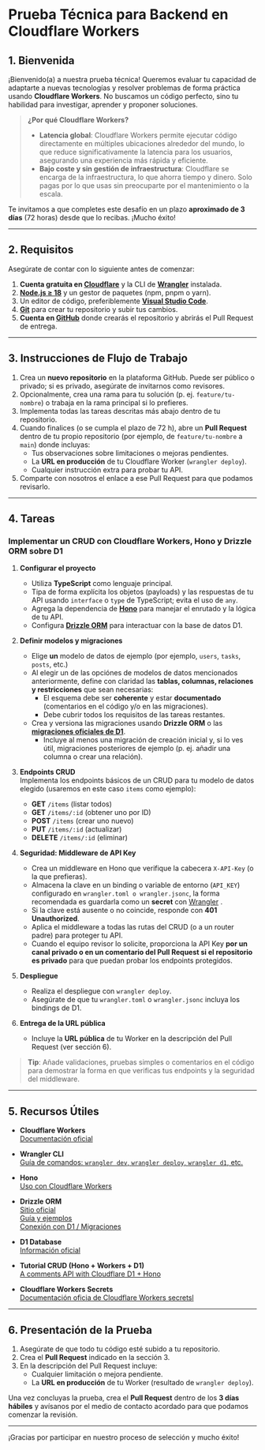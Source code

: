 # Prueba Técnica para Backend en Cloudflare Workers

## 1. Bienvenida

¡Bienvenido(a) a nuestra prueba técnica! Queremos evaluar tu capacidad de adaptarte a nuevas tecnologías y resolver problemas de forma práctica usando **Cloudflare Workers**. No buscamos un código perfecto, sino tu habilidad para investigar, aprender y proponer soluciones.

> **¿Por qué Cloudflare Workers?**  
> * **Latencia global**: Cloudflare Workers permite ejecutar código directamente en múltiples ubicaciones alrededor del mundo, lo que reduce significativamente la latencia para los usuarios, asegurando una experiencia más rápida y eficiente.  
> * **Bajo coste y sin gestión de infraestructura**: Cloudflare se encarga de la infraestructura, lo que ahorra tiempo y dinero. Solo pagas por lo que usas sin preocuparte por el mantenimiento o la escala.

Te invitamos a que completes este desafío en un plazo **aproximado de 3 días** (72 horas) desde que lo recibas. ¡Mucho éxito!

---

## 2. Requisitos

Asegúrate de contar con lo siguiente antes de comenzar:

1. **Cuenta gratuita en [Cloudflare](https://dash.cloudflare.com/sign-up)** y la CLI de **[Wrangler](https://developers.cloudflare.com/workers/wrangler/get-started/)** instalada.  
2. **[Node.js ≥ 18](https://nodejs.org/es/)** y un gestor de paquetes (npm, pnpm o yarn).  
3. Un editor de código, preferiblemente **[Visual Studio Code](https://code.visualstudio.com/)**.  
4. **[Git](https://git-scm.com/)** para crear tu repositorio y subir tus cambios. 
5. **Cuenta en [GitHub](https://github.com/)** donde crearás el repositorio y abrirás el Pull Request de entrega.  

---

## 3. Instrucciones de Flujo de Trabajo

1. Crea un **nuevo repositorio** en la plataforma GitHub. Puede ser público o privado; si es privado, asegúrate de invitarnos como revisores.  
2. Opcionalmente, crea una rama para tu solución (p. ej. `feature/tu-nombre`) o trabaja en la rama principal si lo prefieres.  
3. Implementa todas las tareas descritas más abajo dentro de tu repositorio.  
4. Cuando finalices (o se cumpla el plazo de 72 h), abre un **Pull Request** dentro de tu propio repositorio (por ejemplo, de `feature/tu-nombre` a `main`) donde incluyas:  
   * Tus observaciones sobre limitaciones o mejoras pendientes.  
   * La **URL en producción** de tu Cloudflare Worker (`wrangler deploy`).  
   * Cualquier instrucción extra para probar tu API.  
5. Comparte con nosotros el enlace a ese Pull Request para que podamos revisarlo.

---

## 4. Tareas

### Implementar un CRUD con Cloudflare Workers, Hono y Drizzle ORM sobre D1

1. **Configurar el proyecto**  
   * Utiliza **TypeScript** como lenguaje principal.  
   * Tipa de forma explícita los objetos (payloads) y las respuestas de tu API usando `interface` o `type` de TypeScript; evita el uso de `any`.  
   * Agrega la dependencia de **[Hono](https://hono.dev/docs/getting-started/cloudflare-workers)** para manejar el enrutado y la lógica de tu API.  
   * Configura **[Drizzle ORM](https://orm.drizzle.team/docs/connect-cloudflare-d1)** para interactuar con la base de datos D1.  

2. **Definir modelos y migraciones**  
     * Elige **un** modelo de datos de ejemplo (por ejemplo, `users`, `tasks`, `posts`, etc.)
   * Al elegir un de las opciónes de modelos de datos mencionados anteriormente, define con claridad las **tablas, columnas, relaciones y restricciones** que sean necesarias:  
     * El esquema debe ser **coherente** y estar **documentado** (comentarios en el código y/o en las migraciones).  
     * Debe cubrir todos los requisitos de las tareas restantes.  
   * Crea y versiona las migraciones usando **Drizzle ORM** o las **[migraciones oficiales de D1](https://developers.cloudflare.com/d1/reference/migrations/)**.  
     * Incluye al menos una migración de creación inicial y, si lo ves útil, migraciones posteriores de ejemplo (p. ej. añadir una columna o crear una relación). 

3. **Endpoints CRUD**  
   Implementa los endpoints básicos de un CRUD para tu modelo de datos elegido (usaremos en este caso `items` como ejemplo):  
   * **GET** `/items` (listar todos)  
   * **GET** `/items/:id` (obtener uno por ID)  
   * **POST** `/items` (crear uno nuevo)  
   * **PUT** `/items/:id` (actualizar)  
   * **DELETE** `/items/:id` (eliminar)  

4. **Seguridad: Middleware de API Key**  
   * Crea un middleware en Hono que verifique la cabecera `X-API-Key` (o la que prefieras).  
   * Almacena la clave en un binding o variable de entorno (`API_KEY`) configurado en `wrangler.toml o wrangler.jsonc`,  la forma recomendada es guardarla como un **secret** con [Wrangler](https://developers.cloudflare.com/workers/wrangler/commands/#secret-put) .  
   * Si la clave está ausente o no coincide, responde con **401 Unauthorized**.  
   * Aplica el middleware a todas las rutas del CRUD (o a un router padre) para proteger tu API.  
    * Cuando el equipo revisor lo solicite, proporciona la API Key **por un canal privado o en un comentario del Pull Request si el repositorio es privado** para que puedan probar los endpoints protegidos. 



5. **Despliegue**  
   * Realiza el despliegue con `wrangler deploy`.  
    * Asegúrate de que tu `wrangler.toml` o `wrangler.jsonc` incluya los bindings de D1.

6. **Entrega de la URL pública**  
   * Incluye la **URL pública** de tu Worker en la descripción del Pull Request (ver sección 6).  

> **Tip**: Añade validaciones, pruebas simples o comentarios en el código para demostrar la forma en que verificas tus endpoints y la seguridad del middleware.

---

## 5. Recursos Útiles

* **Cloudflare Workers**  
  [Documentación oficial](https://developers.cloudflare.com/workers/)  

* **Wrangler CLI**  
  [Guía de comandos: `wrangler dev`, `wrangler deploy`, `wrangler d1`, etc.](https://developers.cloudflare.com/workers/wrangler/)  

* **Hono**  
  [Uso con Cloudflare Workers](https://hono.dev/)  

* **Drizzle ORM**  
  [Sitio oficial](https://orm.drizzle.team/)  
  [Guía y ejemplos](https://orm.drizzle.team/docs/guides)  
  [Conexión con D1 / Migraciones](https://orm.drizzle.team/docs/connect-cloudflare-d1)  

* **D1 Database**  
  [Información oficial](https://developers.cloudflare.com/d1/)  

* **Tutorial CRUD (Hono + Workers + D1)**  
  [A comments API with Cloudflare D1 + Hono](https://developers.cloudflare.com/d1/tutorials/build-a-comments-api/)  

* **Cloudflare Workers Secrets**  
  [Documentación oficia de Cloudflare Workers secretsl](https://developers.cloudflare.com/workers/configuration/secrets/)  

---

## 6. Presentación de la Prueba

1. Asegúrate de que todo tu código esté subido a tu repositorio.  
2. Crea el **Pull Request** indicado en la sección 3.  
3. En la descripción del Pull Request incluye:  
   * Cualquier limitación o mejora pendiente.  
   * La **URL en producción** de tu Worker (resultado de `wrangler deploy`).  

Una vez concluyas la prueba, crea el **Pull Request** dentro de los **3 días hábiles** y avísanos por el medio de contacto acordado para que podamos comenzar la revisión.

---

¡Gracias por participar en nuestro proceso de selección y mucho éxito!

